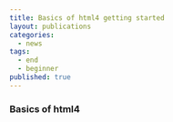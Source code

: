 ```yaml
---
title: Basics of html4 getting started
layout: publications
categories: 
  - news
tags: 
  - end
  - beginner
published: true
---
```


### Basics of html4